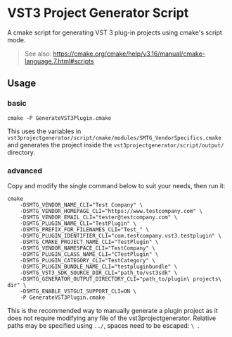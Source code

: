 # VST3 Project Generator Script

A cmake script for generating VST 3 plug-in projects using cmake's script mode.

> See also: <https://cmake.org/cmake/help/v3.16/manual/cmake-language.7.html#scripts>

## Usage

### basic

```console
cmake -P GenerateVST3Plugin.cmake
```

This uses the variables in `vst3projectgenerator/script/cmake/modules/SMTG_VendorSpecifics.cmake` and generates the project inside the `vst3projectgenerator/script/output/` directory.  

### advanced

Copy and modify the single command below to suit your needs, then run it:
```console
cmake
    -DSMTG_VENDOR_NAME_CLI="Test Company" \
    -DSMTG_VENDOR_HOMEPAGE_CLI="https://www.testcompany.com" \
    -DSMTG_VENDOR_EMAIL_CLI="tester@testcompany.com" \
    -DSMTG_PLUGIN_NAME_CLI="TestPlugin" \
    -DSMTG_PREFIX_FOR_FILENAMES_CLI="Test_" \
    -DSMTG_PLUGIN_IDENTIFIER_CLI="com.testcompany.vst3.testplugin" \
    -DSMTG_CMAKE_PROJECT_NAME_CLI="TestPlugin" \
    -DSMTG_VENDOR_NAMESPACE_CLI="TestCompany" \
    -DSMTG_PLUGIN_CLASS_NAME_CLI="CTestPlugin" \
    -DSMTG_PLUGIN_CATEGORY_CLI="TestCategory" \
    -DSMTG_PLUGIN_BUNDLE_NAME_CLI="testpluginbundle" \
    -DSMTG_VST3_SDK_SOURCE_DIR_CLI="path_to/vst3sdk" \
    -DSMTG_GENERATOR_OUTPUT_DIRECTORY_CLI="path_to/plugin\ projects\ dir" \
    -DSMTG_ENABLE_VSTGUI_SUPPORT_CLI=ON \
    -P GenerateVST3Plugin.cmake
```
This is the recommended way to manually generate a plugin project as it does not require modifying any file of the vst3projectgenerator.
Relative paths may be specified using `../`, spaces need to be escaped: `\ `.
